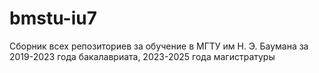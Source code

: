 # bmstu-iu7
Сборник всех репозиториев за обучение в МГТУ им Н. Э. Баумана за 2019-2023 года бакалавриата, 2023-2025 года магистратуры
